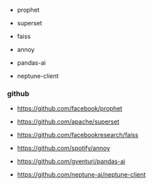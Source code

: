 

- prophet

- superset

- faiss

- annoy

- pandas-ai

- neptune-client

### github

- https://github.com/facebook/prophet

- https://github.com/apache/superset

- https://github.com/facebookresearch/faiss

- https://github.com/spotify/annoy

- https://github.com/gventuri/pandas-ai

- https://github.com/neptune-ai/neptune-client